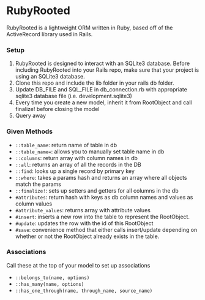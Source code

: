 # RubyRooted

RubyRooted is a lightweight ORM written in Ruby, based off of the ActiveRecord library used in Rails.

### Setup

1. RubyRooted is designed to interact with an SQLite3 database.  Before including
RubyRooted into your Rails repo, make sure that your project is using an SQLite3 database.
2. Clone this repo and include the lib folder in your rails db folder.  
3. Update DB_FILE and SQL_FILE in db_connection.rb with appropriate sqlite3 database file
(i.e. development.sqlite3)
4. Every time you create a new model, inherit it from RootObject and call finalize! before closing the model
5. Query away

### Given Methods
- `::table_name`: return name of table in db
- `::table_name=`: allows you to manually set table name in db
- `::columns`: return array with column names in db
- `::all`: returns an array of all the records in the DB
- `::find`: looks up a single record by primary key
- `::where`: takes a params hash and returns an array where all objects match the params
- `::finalize!`: sets up setters and getters for all columns in the db
- `#attributes`: return hash with keys as db column names and values as column values
- `#attribute_values`: returns array with attribute values
- `#insert`: inserts a new row into the table to represent the RootObject.
- `#update`: updates the row with the id of this RootObject
- `#save`: convenience method that either calls insert/update depending on whether or not the RootObject already exists in the table.

### Associations
Call these at the top of your model to set up associations

- `::belongs_to(name, options)`
- `::has_many(name, options)`
- `::has_one_through(name, through_name, source_name)`

